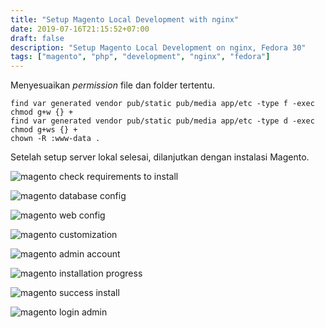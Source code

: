 ```yaml
---
title: "Setup Magento Local Development with nginx"
date: 2019-07-16T21:15:52+07:00
draft: false
description: "Setup Magento Local Development on nginx, Fedora 30"
tags: ["magento", "php", "development", "nginx", "fedora"]
---
```


Menyesuaikan _permission_ file dan folder tertentu.

```
find var generated vendor pub/static pub/media app/etc -type f -exec chmod g+w {} +
find var generated vendor pub/static pub/media app/etc -type d -exec chmod g+ws {} +
chown -R :www-data .
```

Setelah setup server lokal selesai, dilanjutkan dengan
instalasi Magento.

![magento check requirements to install](/img/2019/07/magento-install-1.png)

![magento database config](/img/2019/07/magento-install-2.png)

![magento web config](/img/2019/07/magento-install-3.png)

![magento customization](/img/2019/07/magento-install-4.png)

![magento admin account](/img/2019/07/magento-install-5.png)

![magento installation progress](/img/2019/07/magento-install-6.png)

![magento success install](/img/2019/07/magento-install-7.png)

![magento login admin](/img/2019/07/magento-install-8.png)
